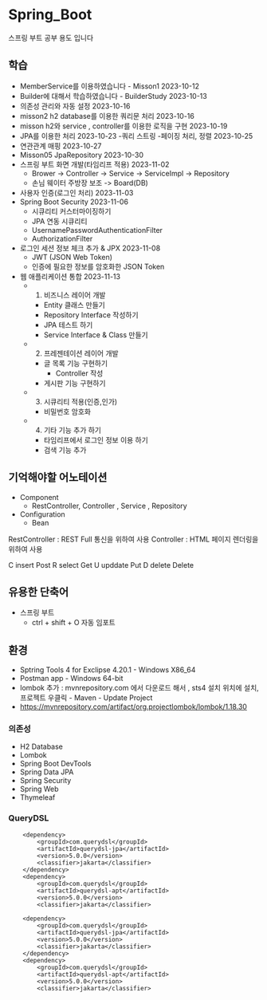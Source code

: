 # Spring_Boot
스프링 부트 공부 용도 입니다

## 학습
- MemberService를 이용하였습니다 - Misson1 2023-10-12
- Builder에 대해서 학습하였습니다 - BuilderStudy 2023-10-13
- 의존성 관리와 자동 설정  2023-10-16
- misson2 h2 database를 이용한 쿼리문 처리 2023-10-16
- misson h2와 service , controller를 이용한 로직을 구현 2023-10-19
- JPA를 이용한 처리 2023-10-23
-쿼리 스트링 -페이징 처리, 정렬 2023-10-25 
- 연관관계 매핑 2023-10-27
- Misson05  JpaRepository 2023-10-30
- 스프링 부트 화면 개발(타임리프 적용) 2023-11-02
	- Brower -> Controller -> Service -> ServiceImpl -> Repository 
	- 손님	    웨이터         주방장      보조	  -> Board(DB)
- 사용자 인증(로그인 처리) 2023-11-03 
- Spring Boot Security 2023-11-06
   - 시큐리티 커스터마이징하기
   - JPA 연동 시큐리티
   - UsernamePasswordAuthenticationFilter
   - AuthorizationFilter
- 로그인 세션 정보 체크 추가 & JPX 2023-11-08
   - JWT (JSON Web Token)
   - 인증에 필요한 정보를 암호화한 JSON Token
- 웹 애플리케이션 통합 2023-11-13
   - 1. 비즈니스 레이어 개발
      - Entity 클래스 만들기
      - Repository Interface 작성하기
      - JPA 테스트 하기
      - Service Interface & Class 만들기
   - 2. 프레젠테이션 레이어 개발
      - 글 목록 기능 구현하기
         - Controller 작성
      - 게시판 기능 구현하기
   - 3. 시큐리티 적용(인증,인가)
      - 비밀번호 암호화
   - 4. 기타 기능 추가 하기
      - 타임리프에서 로그인 정보 이용 하기
      - 검색 기능 추가
## 기억해야할 어노테이션
- Component
	- RestController, Controller , Service , Repository
- Configuration
	- Bean

RestController : REST Full 통신을 위하여 사용
Controller : HTML 페이지 렌더링을 위하여 사용

C insert Post
R select Get
U upddate Put
D delete Delete

## 유용한 단축어
- 스프링 부트
	- ctrl + shift + O 자동 임포트

## 환경
- Sptring Tools 4 for Exclipse 4.20.1 - Windows X86_64
- Postman app - Windows 64-bit
- lombok 추가 : mvnrepository.com 에서 다운로드 해서 , sts4 설치 위치에 설치, 프로젝트 우클릭 - Maven - Update Project
- https://mvnrepository.com/artifact/org.projectlombok/lombok/1.18.30

### 의존성
- H2 Database
- Lombok
- Spring Boot DevTools
- Spring Data JPA
- Spring Security
- Spring Web
- Thymeleaf

### QueryDSL
> <!--dependency-->
		<dependency>
			<groupId>com.querydsl</groupId>
			<artifactId>querydsl-jpa</artifactId>
			<version>5.0.0</version>
			<classifier>jakarta</classifier>
		</dependency>
		<dependency>
			<groupId>com.querydsl</groupId>
			<artifactId>querydsl-apt</artifactId>
			<version>5.0.0</version>
			<classifier>jakarta</classifier>
</dependency>

> <!--dependency-->
		<dependency>
			<groupId>com.querydsl</groupId>
			<artifactId>querydsl-jpa</artifactId>
			<version>5.0.0</version>
			<classifier>jakarta</classifier>
		</dependency>
		<dependency>
			<groupId>com.querydsl</groupId>
			<artifactId>querydsl-apt</artifactId>
			<version>5.0.0</version>
			<classifier>jakarta</classifier>
</dependency>